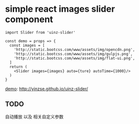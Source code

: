 # simple react images slider component

```
import Slider from 'uinz-slider'

const demo = props => {
  const images = [
    'http://static.bootcss.com/www/assets/img/opencdn.png',
    'http://static.bootcss.com/www/assets/img/gulpjs.png',
    'http://static.bootcss.com/www/assets/img/flat-ui.png',
  ]
  return (
    <Slider images={images} auto={ture} autoTime={1000}/>
  )
}
```

[demo](http://uinz.github.io/uinz-slider/): http://yinzse.github.io/uinz-slider/


## TODO
自动播放 以及 相关自定义参数